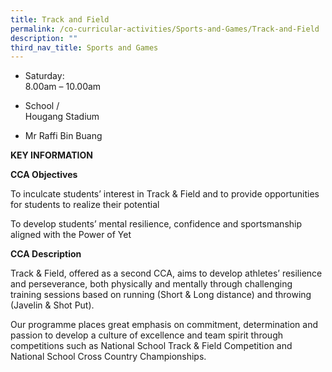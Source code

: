 ```yaml
---
title: Track and Field
permalink: /co-curricular-activities/Sports-and-Games/Track-and-Field
description: ""
third_nav_title: Sports and Games
---
```


*   Saturday:  
    8.00am – 10.00am  
 

*   School /  
    Hougang Stadium

*   Mr Raffi Bin Buang

**KEY INFORMATION**


**CCA Objectives**

To inculcate students’ interest in Track & Field and to provide opportunities for students to realize their potential

To develop students’ mental resilience, confidence and sportsmanship aligned with the Power of Yet

**CCA Description**


Track & Field, offered as a second CCA, aims to develop athletes’ resilience and perseverance, both physically and mentally through challenging training sessions based on running (Short & Long distance) and throwing (Javelin & Shot Put).

Our programme places great emphasis on commitment, determination and passion to develop a culture of excellence and team spirit through competitions such as National School Track & Field Competition and National School Cross Country Championships.